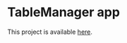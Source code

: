 # TableManager app

This project is available [here](https://table-manager-react-app.lapivoinerouge.repl.co).